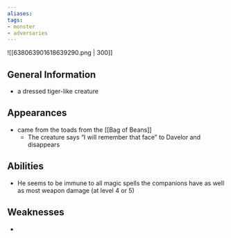 ```yaml
---
aliases: 
tags: 
- monster
- adversaries
---
```


![[638063901618639290.png | 300]]

## General Information
- a dressed tiger-like creature

## Appearances
-  came from the toads from the [[Bag of Beans]]
	- The creature says “I will remember that face” to Davelor and disappears

## Abilities
- He seems to be immune to all magic spells the companions have as well as most weapon damage (at level 4 or 5)

## Weaknesses
- 
